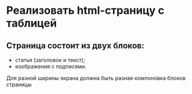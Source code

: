 # Реализовать html-страницу с таблицей

## Страница состоит из двух блоков:

- статья (заголовок и текст);
- изображения с подписями.

Для разной ширины экрана должна быть разная компоновка блоков страницы
